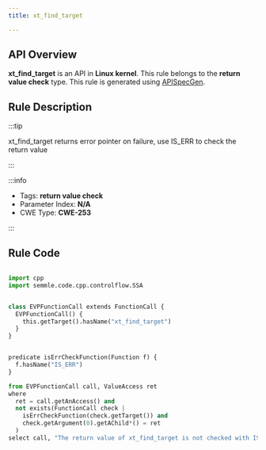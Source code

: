 ```yaml
---
title: xt_find_target

---
```



## API Overview
**xt_find_target** is an API in **Linux kernel**. This rule belongs to the **return value check** type. This rule is generated using [APISpecGen](../../tools/APISpecGen).
## Rule Description

:::tip

xt_find_target returns error pointer on failure, use IS_ERR to check the return value

:::

:::info

- Tags: **return value check**
- Parameter Index: **N/A**
- CWE Type: **CWE-253**

:::

## Rule Code
```python

import cpp
import semmle.code.cpp.controlflow.SSA


class EVPFunctionCall extends FunctionCall {
  EVPFunctionCall() {
    this.getTarget().hasName("xt_find_target")
  }
}


predicate isErrCheckFunction(Function f) {
  f.hasName("IS_ERR") 
}

from EVPFunctionCall call, ValueAccess ret
where
  ret = call.getAnAccess() and
  not exists(FunctionCall check |
    isErrCheckFunction(check.getTarget()) and
    check.getArgument(0).getAChild*() = ret
  )
select call, "The return value of xt_find_target is not checked with IS_ERR."
    
```